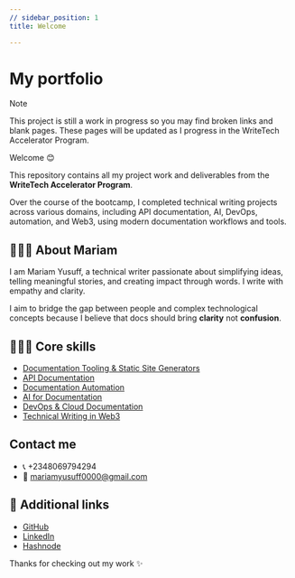 ```yaml
---
// sidebar_position: 1
title: Welcome

---
```


# My portfolio

> [!NOTE]  
> This project is still a work in progress so you may find broken links and blank pages. These pages will be updated as I progress in the WriteTech Accelerator Program.   

Welcome 😊

This repository contains all my project work and deliverables from the **WriteTech Accelerator Program**.

Over the course of the bootcamp, I completed technical writing projects across various domains, including API documentation, AI, DevOps, automation, and Web3, using modern documentation workflows and tools.


## 👩🏽‍💻 About Mariam

I am Mariam Yusuff, a technical writer passionate about simplifying ideas, telling meaningful stories, and creating impact through words. I write with empathy and clarity.   

I aim to bridge the gap between people and complex technological concepts because I believe that docs should bring **clarity** not **confusion**.



## 🤹🏽‍♀️ Core skills
- [Documentation Tooling & Static Site Generators](./documentation-tooling/intro) 
- [API Documentation ](./api-documentation/intro) 
- [Documentation Automation](./docs-automation/intro) 
- [AI for Documentation](./ai-documentation/intro) 
- [DevOps & Cloud Documentation](./devops-cloud-documentation/intro)
- [Technical Writing in Web3](./web3-documentation/intro)


## Contact me
- 📞 +2348069794294   
- 📩 mariamyusuff0000@gmail.com


## 🔗 Additional links
- [GitHub](https://github.com/MwithHeart/writetech-accelerator-portfolio-mariam)
- [LinkedIn](https://linkedin.com/in/yusuff-mariam)
- [Hashnode](https://mwithheart.hashnode.dev/)

Thanks for checking out my work ✨
